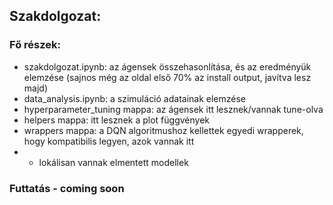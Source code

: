 ## Szakdolgozat:

### Fő részek:
* szakdolgozat.ipynb: az ágensek összehasonlítása, és az eredményük elemzése (sajnos még az oldal első 70% az install output, javítva lesz majd)
* data_analysis.ipynb: a szimuláció adatainak elemzése
* hyperparameter_tuning mappa: az ágensek itt lesznek/vannak tune-olva
* helpers mappa: itt lesznek a plot függvények
* wrappers mappa: a DQN algoritmushoz kellettek egyedi wrapperek, hogy kompatibilis legyen, azok vannak itt
* + lokálisan vannak elmentett modellek
 
### Futtatás - coming soon
